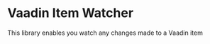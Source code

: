 Vaadin Item Watcher
===================

This library enables you watch any changes made to a Vaadin item